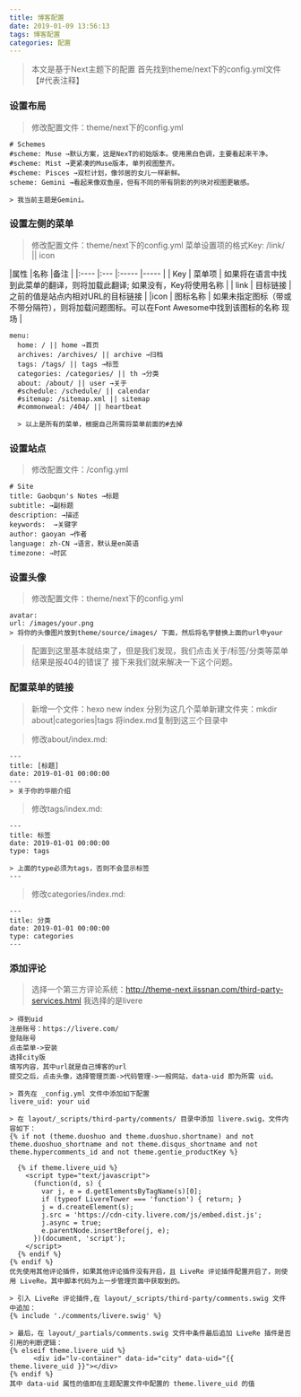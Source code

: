 ```yaml
---
title: 博客配置
date: 2019-01-09 13:56:13
tags: 博客配置
categories: 配置
---
```


> 本文是基于Next主题下的配置
首先找到theme/next下的config.yml文件【#代表注释】


<!-- more -->


### 设置布局
> 修改配置文件：theme/next下的config.yml

```
# Schemes
#scheme: Muse →默认方案，这是NexT的初始版本。使用黑白色调，主要看起来干净。
#scheme: Mist →更紧凑的Muse版本，单列视图整齐。
#scheme: Pisces →双栏计划，像邻居的女儿一样新鲜。
scheme: Gemini →看起来像双鱼座，但有不同的带有阴影的列块对视图更敏感。

> 我当前主题是Gemini。

```

### 设置左侧的菜单
> 修改配置文件：theme/next下的config.yml
菜单设置项的格式Key: /link/ || icon

|属性   |名称   |备注 |
|:----      |:--- |:----- |-----      |
| Key  | 菜单项 |  如果将在语言中找到此菜单的翻译，则将加载此翻译; 如果没有，Key将使用名称  |
| link | 目标链接   | 之前的值是站点内相对URL的目标链接  |
|icon  | 图标名称   | 如果未指定图标（带或不带分隔符），则将加载问题图标。可以在Font Awesome中找到该图标的名称 现场 |

```
menu:
  home: / || home →首页
  archives: /archives/ || archive →归档
  tags: /tags/ || tags →标签
  categories: /categories/ || th →分类
  about: /about/ || user →关于
  #schedule: /schedule/ || calendar
  #sitemap: /sitemap.xml || sitemap
  #commonweal: /404/ || heartbeat

  > 以上是所有的菜单，根据自己所需将菜单前面的#去掉

```
### 设置站点
> 修改配置文件：/config.yml

```
# Site
title: Gaobqun's Notes →标题
subtitle: →副标题
description: →描述
keywords:  →关键字
author: gaoyan →作者
language: zh-CN →语言，默认是en英语
timezone: →时区
```

### 设置头像
> 修改配置文件：theme/next下的config.yml

```
avatar:
url: /images/your.png
> 将你的头像图片放到theme/source/images/ 下面，然后将名字替换上面的url中your
```

> 配置到这里基本就结束了，但是我们发现，我们点击关于/标签/分类等菜单结果是报404的错误了
接下来我们就来解决一下这个问题。

### 配置菜单的链接

> 新增一个文件：hexo new index
分别为这几个菜单新建文件夹：mkdir about|categories|tags
将index.md复制到这三个目录中

>修改about/index.md:

```
---
title: [标题]
date: 2019-01-01 00:00:00
---
> 关于你的华丽介绍
```

> 修改tags/index.md:

```
---
title: 标签
date: 2019-01-01 00:00:00
type: tags

> 上面的type必须为tags，否则不会显示标签
---
```

> 修改categories/index.md:

```
---
title: 分类
date: 2019-01-01 00:00:00
type: categories
---
```
### 添加评论
> 选择一个第三方评论系统：http://theme-next.iissnan.com/third-party-services.html
我选择的是livere

```
> 得到uid
注册账号：https://livere.com/
登陆账号
点击菜单->安装
选择city版
填写内容，其中url就是自己博客的url
提交之后，点击头像，选择管理页面->代码管理->一般网站，data-uid 即为所需 uid。

> 首先在 _config.yml 文件中添加如下配置
livere_uid: your uid

> 在 layout/_scripts/third-party/comments/ 目录中添加 livere.swig，文件内容如下：
{% if not (theme.duoshuo and theme.duoshuo.shortname) and not theme.duoshuo_shortname and not theme.disqus_shortname and not theme.hypercomments_id and not theme.gentie_productKey %}

  {% if theme.livere_uid %}
    <script type="text/javascript">
      (function(d, s) {
        var j, e = d.getElementsByTagName(s)[0];
        if (typeof LivereTower === 'function') { return; }
        j = d.createElement(s);
        j.src = 'https://cdn-city.livere.com/js/embed.dist.js';
        j.async = true;
        e.parentNode.insertBefore(j, e);
      })(document, 'script');
    </script>
  {% endif %}
{% endif %}
优先使用其他评论插件，如果其他评论插件没有开启，且 LiveRe 评论插件配置开启了，则使用 LiveRe。其中脚本代码为上一步管理页面中获取到的。

> 引入 LiveRe 评论插件,在 layout/_scripts/third-party/comments.swig 文件中追加：
{% include './comments/livere.swig' %}

> 最后，在 layout/_partials/comments.swig 文件中条件最后追加 LiveRe 插件是否引用的判断逻辑：
{% elseif theme.livere_uid %}
      <div id="lv-container" data-id="city" data-uid="{{ theme.livere_uid }}"></div>
{% endif %}
其中 data-uid 属性的值即在主题配置文件中配置的 theme.livere_uid 的值
```
